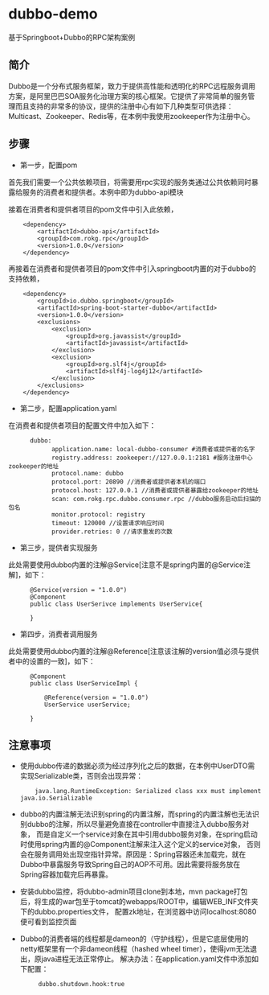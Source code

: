 # dubbo-demo
基于Springboot+Dubbo的RPC架构案例

## 简介
Dubbo是一个分布式服务框架，致力于提供高性能和透明化的RPC远程服务调用方案，是阿里巴巴SOA服务化治理方案的核心框架。它提供了非常简单的服务管理而且支持的非常多的协议，提供的注册中心有如下几种类型可供选择：Multicast、Zookeeper、Redis等，在本例中我使用zookeeper作为注册中心。

## 步骤

* 第一步，配置pom

首先我们需要一个公共依赖项目，将需要用rpc实现的服务类通过公共依赖同时暴露给服务的消费者和提供者。本例中即为dubbo-api模块

接着在消费者和提供者项目的pom文件中引入此依赖，

        <dependency>
            <artifactId>dubbo-api</artifactId>
            <groupId>com.rokg.rpc</groupId>
            <version>1.0.0</version>
        </dependency>
        
再接着在消费者和提供者项目的pom文件中引入springboot内置的对于dubbo的支持依赖，

        <dependency>
            <groupId>io.dubbo.springboot</groupId>
            <artifactId>spring-boot-starter-dubbo</artifactId>
            <version>1.0.0</version>
            <exclusions>
                <exclusion>
                    <groupId>org.javassist</groupId>
                    <artifactId>javassist</artifactId>
                </exclusion>
                <exclusion>
                    <groupId>org.slf4j</groupId>
                    <artifactId>slf4j-log4j12</artifactId>
                </exclusion>
            </exclusions>
        </dependency>

* 第二步，配置application.yaml

在消费者和提供者项目的配置文件中加入如下：

          dubbo:
                application.name: local-dubbo-consumer #消费者或提供者的名字
                registry.address: zookeeper://127.0.0.1:2181 #服务注册中心zookeeper的地址
                protocol.name: dubbo
                protocol.port: 20890 //消费者或提供者本机的端口
                protocol.host: 127.0.0.1 //消费者或提供者暴露给zookeeper的地址
                scan: com.rokg.rpc.dubbo.consumer.rpc //dubbo服务启动后扫描的包名
                monitor.protocol: registry
                timeout: 120000 //设置请求响应时间
                provider.retries: 0 //请求重发的次数
        
* 第三步，提供者实现服务

此处需要使用dubbo内置的注解@Service[注意不是spring内置的@Service注解]，如下：

          @Service(version = "1.0.0")
          @Component
          public class UserSerivce implements UserService{

          }

* 第四步，消费者调用服务

此处需要使用dubbo内置的注解@Reference[注意该注解的version值必须与提供者中的设置的一致]，如下：

          @Component
          public class UserServiceImpl {

              @Reference(version = "1.0.0")
              UserService userService;

          }

## 注意事项
* 使用dubbo传递的数据必须为经过序列化之后的数据，在本例中UserDTO需实现Serializable类，否则会出现异常：

          java.lang.RuntimeException: Serialized class xxx must implement java.io.Serializable
         
  
* dubbo的内置注解无法识别spring的内置注解，而spring的内置注解也无法识别dubbo的注解，所以尽量避免直接在controller中直接注入dubbo服务对象，
而是自定义一个service对象在其中引用dubbo服务对象，在spring启动时使用spring内置的@Component注解来注入这个定义的service对象，
否则会在服务调用处出现空指针异常。原因是：Spring容器还未加载完，就在Dubbo中暴露服务导致Spring自己的AOP不可用。因此需要将服务放在Spring容器加载完后再暴露。
              
                 
* 安装dubbo监控，将dubbo-admin项目clone到本地，mvn package打包后，将生成的war包至于tomcat的webapps/ROOT中，编辑WEB_INF文件夹下的dubbo.properties文件，
配置zk地址，在浏览器中访问localhost:8080便可看到监控页面


* Dubbo的消费者端的线程都是dameon的（守护线程），但是它底层使用的netty框架里有一个非dameon线程（hashed wheel timer），使得jvm无法退出，原java进程无法正常停止。
解决办法：在application.yaml文件中添加如下配置：

           dubbo.shutdown.hook:true
           
           
